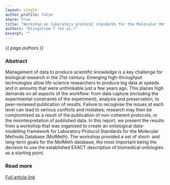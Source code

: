 ```yaml
---
layout: single
author_profile: false
share: true
title: "Workshop on laboratory protocol standards for the Molecular Methods Database."
authors: "Klingstrom T *et al.*"
excerpt: ""
---
```


*{{ page.authors }}*

### Abstract

Management of data to produce scientific knowledge is a key challenge for
biological research in the 21st century. Emerging high-throughput technologies
allow life science researchers to produce big data at speeds and in amounts
that were unthinkable just a few years ago. This places high demands on all
aspects of the workflow: from data capture (including the experimental
constraints of the experiment), analysis and preservation, to peer-reviewed
publication of results. Failure to recognise the issues at each level can lead
to serious conflicts and mistakes; research may then be compromised as a result
of the publication of non-coherent protocols, or the misinterpretation of
published data. In this report, we present the results from a workshop that was
organised to create an ontological data-modelling framework for Laboratory
Protocol Standards for the Molecular Methods Database (MolMeth). The workshop
provided a set of short- and long-term goals for the MolMeth database, the most
important being the decision to use the established EXACT description of
biomedical ontologies as a starting point.

### Read more

[Full article link](http://www.sciencedirect.com/science/article/pii/S1871678412001215)

